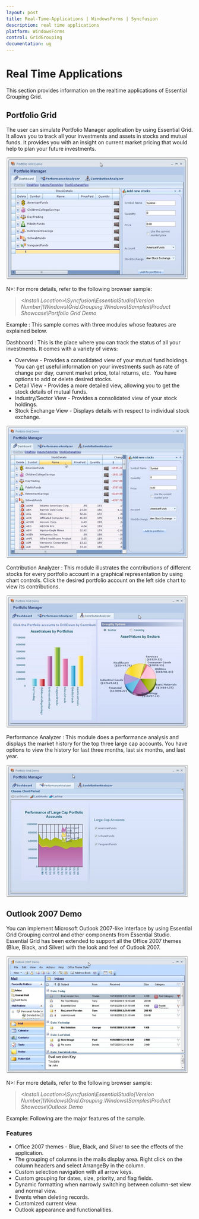 ```yaml
---
layout: post
title: Real-Time-Applications | WindowsForms | Syncfusion
description: real time applications
platform: WindowsForms
control: GridGrouping
documentation: ug
---
```


# Real Time Applications

This section provides information on the realtime applications of Essential Grouping Grid. 

## Portfolio Grid

The user can simulate Portfolio Manager application by using Essential Grid. It allows you to track all your investments and assets in stocks and mutual funds. It provides you with an insight on current market pricing that would help to plan your future investments.

 ![](Real-Time-Applications_images/Real-Time-Applications_img1.png) 





N>: For more details, refer to the following browser sample:

> _&lt;Install Location&gt;\Syncfusion\EssentialStudio\[Version Number]\Windows\Grid.Grouping.Windows\Samples\Product Showcase\Portfolio Grid Demo_



Example : This sample comes with three modules whose features are explained below.

Dashboard : This is the place where you can track the status of all your investments. It comes with a variety of views: 

* Overview - Provides a consolidated view of your mutual fund holdings. You can get useful information on your investments such as rate of change per day, current market price, total returns, etc.  You have options to add or delete desired stocks. 
* Detail View - Provides a more detailed view, allowing you to get the stock details of mutual funds. 
* Industry/Sector View - Provides a consolidated view of your stock holdings. 
* Stock Exchange View - Displays details with respect to individual stock exchange. 

 ![](Real-Time-Applications_images/Real-Time-Applications_img3.png) 





Contribution Analyzer : This module illustrates the contributions of different stocks for every portfolio account in a graphical representation by using chart controls. Click the desired portfolio account on the left side chart to view its contributions.

 ![](Real-Time-Applications_images/Real-Time-Applications_img4.png) 





Performance Analyzer : This module does a performance analysis and displays the market history for the top three large cap accounts. You have options to view the history for last three months, last six months, and last year.



 ![](Real-Time-Applications_images/Real-Time-Applications_img5.png) 



## Outlook 2007 Demo

You can implement Microsoft Outlook 2007-like interface by using Essential Grid Grouping control and other components from Essential Studio. Essential Grid has been extended to support all the Office 2007 themes (Blue, Black, and Silver) with the look and feel of Outlook 2007.

 ![](Real-Time-Applications_images/Real-Time-Applications_img6.png) 



N>: For more details, refer to the following browser sample:

> _&lt;Install Location&gt;\Syncfusion\EssentialStudio\[Version Number]\Windows\Grid.Grouping.Windows\Samples\Product Showcase\Outlook Demo_

Example: Following are the major features of the sample.

### Features

* Office 2007 themes - Blue, Black, and Silver to see the effects of the application.
* The grouping of columns in the mails display area. Right click on the column headers and select ArrangeBy in the column.
* Custom selection navigation with all arrow keys.
* Custom grouping for dates, size, priority, and flag fields.
* Dynamic formatting when narrowly switching between column-set view and normal view.
* Events when deleting records.
* Customized current view.
* Outlook appearance and functionalities.

